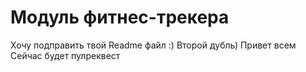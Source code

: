 # Модуль фитнес-трекера

Хочу подправить твой Readme файл :)
Второй дубль)
Привет всем
Сейчас будет пулреквест
